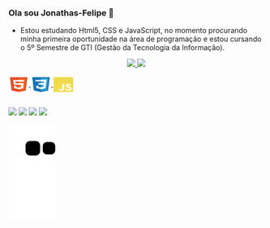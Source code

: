 ### Ola sou Jonathas-Felipe 👋

- Estou estudando Html5, CSS e JavaScript, no momento procurando minha primeira oportunidade na área de programação e estou cursando o 5º Semestre de GTI (Gestão da Tecnologia da Informação).

<div align="center">
  <a href="https://github.com/Jonathas-Felipe">
  <img height="180em" src="https://github-readme-stats.vercel.app/api?username=Jonathas-Felipe&show_icons=true&theme=dracula&include_all_commits=true&count_private=true"/>
  <img height="180em" src="https://github-readme-stats.vercel.app/api/top-langs/?username=Jonathas-Felipe&layout=compact&langs_count=7&theme=dracula"/>
</div>

  <div style="display: inline_block"><br>   
  <img align="center" alt="Dev-HTML" height="30" width="40" src="https://raw.githubusercontent.com/devicons/devicon/master/icons/html5/html5-original.svg">
  <img align="center" alt="Dev-CSS" height="30" width="40" src="https://raw.githubusercontent.com/devicons/devicon/master/icons/css3/css3-original.svg">
  <img align="center" alt="Dev-Js" height="30" width="40" src="https://raw.githubusercontent.com/devicons/devicon/master/icons/javascript/javascript-plain.svg">
 
    
</div>
  
 ##
  
  <div> 
   <a href="https://www.linkedin.com/in/jonathas-felipe-25b269283/" target="_blank"><img src="https://img.shields.io/badge/-LinkedIn-%230077B5?style=for-the-badge&logo=linkedin&logoColor=white" target="_blank"></a>
   <a href = "mailto:jonathas.felipe.paula@gmail.com"><img src="https://img.shields.io/badge/-Gmail-%23333?style=for-the-badge&logo=gmail&logoColor=white" target="_blank"></a>
   <a href="https://www.instagram.com/jhowl.felipe/" target="_blank"><img src="https://img.shields.io/badge/-Instagram-%23E4405F?style=for-the-badge&logo=instagram&logoColor=white" target="_blank"></a>  
   <a href="https://www.facebook.com/jonathas.felipe?locale=pt_BR" target="_blank"><img src="https://img.shields.io/badge/Facebook-1877F2?style=for-the-badge&logo=facebook&logoColor=white" target="_blank"></a>
  
 
 
  ![Snake animation](https://github.com/Jonathas-Felipe/Jonathas-Felipe/blob/output/github-contribution-grid-snake.svg)
 
</div>
